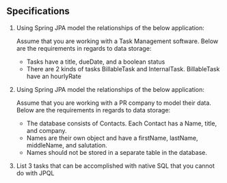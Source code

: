 ## Specifications

1. Using Spring JPA model the relationships of the below application:

   Assume that you are working with a Task Management software. Below are the requirements in regards to data storage:

   - Tasks have a title, dueDate, and a boolean status
   - There are 2 kinds of tasks BillableTask and InternalTask. BillableTask have an hourlyRate

2. Using Spring JPA model the relationships of the below application:

   Assume that you are working with a PR company to model their data. Below are the requirements in regards to data storage:

   - The database consists of Contacts. Each Contact has a Name, title, and company.
   - Names are their own object and have a firstName, lastName, middleName, and salutation.
   - Names should not be stored in a separate table in the database.

3. List 3 tasks that can be accomplished with native SQL that you cannot do with JPQL